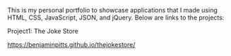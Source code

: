 This is my personal portfolio to showcase applications that I made using HTML, CSS, JavaScript, JSON, and jQuery. Below are links to the projects:

Project1: The Joke Store

https://benjaminpitts.github.io/thejokestore/
